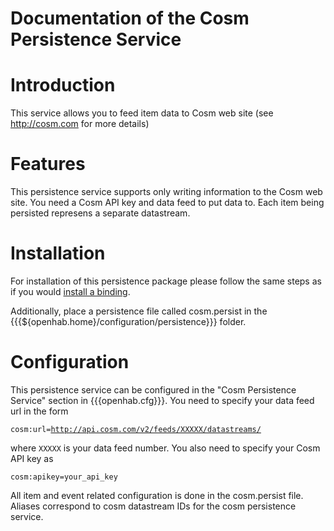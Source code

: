# Documentation of the Cosm Persistence Service

# Introduction

This service allows you to feed item data to Cosm web site (see http://cosm.com for more details)

# Features

This persistence service supports only writing information to the Cosm web site.
You need a Cosm API key and data feed to put data to. Each item being persisted represens a separate datastream.

# Installation

For installation of this persistence package please follow the same steps as if you would [install a binding](Bindings).

Additionally, place a persistence file called cosm.persist in the {{{${openhab.home}/configuration/persistence}}} folder.

# Configuration

This persistence service can be configured in the "Cosm Persistence Service" section in {{{openhab.cfg}}}.
You need to specify your data feed url in the form

<code>cosm:url=http://api.cosm.com/v2/feeds/XXXXX/datastreams/</code>

where <code>XXXXX</code> is your data feed number. You also need to specify your Cosm API key as

<code>cosm:apikey=your_api_key</code>

All item and event related configuration is done in the cosm.persist file. Aliases correspond to cosm datastream IDs for the cosm persistence service.